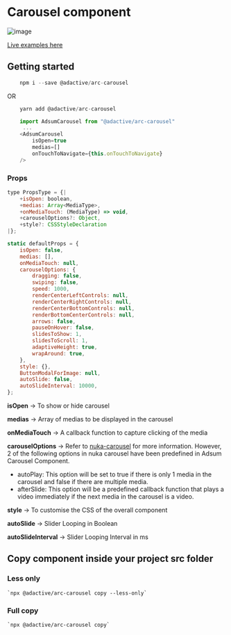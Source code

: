 # Carousel component

![image](https://user-images.githubusercontent.com/6003532/39986925-bebf3d72-5795-11e8-91bb-ae8235ac5896.png)

[Live examples here](https://adactivesas.github.io/adsum-react-components/packages/adsum-carousel/examples/index.html)

## Getting started

```javascript
    npm i --save @adactive/arc-carousel
```
OR
```javascript
    yarn add @adactive/arc-carousel
```

```javascript
    import AdsumCarousel from "@adactive/arc-carousel"
     ...
    <AdsumCarousel 
        isOpen=true 
        medias=[]
        onTouchToNavigate={this.onTouchToNavigate}
    />
```

### Props
 
```javascript
type PropsType = {|
    +isOpen: boolean,
    +medias: Array<MediaType>,
    +onMediaTouch: (MediaType) => void,
    +carouselOptions?: Object,
    +style?: CSSStyleDeclaration
|};

static defaultProps = {
    isOpen: false,
    medias: [],
    onMediaTouch: null,
    carouselOptions: {
        dragging: false,
        swiping: false,
        speed: 1000,
        renderCenterLeftControls: null,
        renderCenterRightControls: null,
        renderCenterBottomControls: null,
        renderBottomCenterControls: null,
        arrows: false,
        pauseOnHover: false,
        slidesToShow: 1,
        slidesToScroll: 1,
        adaptiveHeight: true,
        wrapAround: true,
    },
    style: {},
    ButtonModalForImage: null,
    autoSlide: false,
    autoSlideInterval: 10000,
};
```

**isOpen** -> To show or hide carousel

**medias** -> Array of medias to be displayed in the carousel

**onMediaTouch** -> A callback function to capture clicking of the media

**carouselOptions** -> Refer to [nuka-carousel](http://kenwheeler.github.io/nuka-carousel/#/) for more information. However, 2 of the following options in nuka carousel have been predefined in Adsum Carousel Component.

- autoPlay: This option will be set to true if there is only 1 media in the carousel and false if there are multiple media.
- afterSlide: This option will be a predefined callback function that plays a video immediately if the next media in the carousel is a video.

**style** -> To customise the CSS of the overall component

**autoSlide** -> Slider Looping in Boolean

**autoSlideInterval** -> Slider Looping Interval in ms


## Copy component inside your project src folder  

### Less only
    `npx @adactive/arc-carousel copy --less-only`
    
### Full copy
    `npx @adactive/arc-carousel copy`
